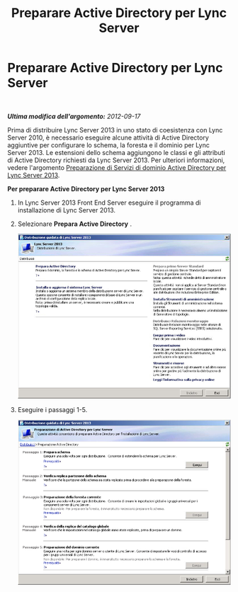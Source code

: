 ﻿---
title: Preparare Active Directory per Lync Server
TOCTitle: Preparare Active Directory per Lync Server
ms:assetid: 54cd597d-0c2d-479c-8c52-1babc53f71dc
ms:mtpsurl: https://technet.microsoft.com/it-it/library/JJ688059(v=OCS.15)
ms:contentKeyID: 49887566
ms.date: 08/24/2015
mtps_version: v=OCS.15
ms.translationtype: HT
---

# Preparare Active Directory per Lync Server

 

_**Ultima modifica dell'argomento:** 2012-09-17_

Prima di distribuire Lync Server 2013 in uno stato di coesistenza con Lync Server 2010, è necessario eseguire alcune attività di Active Directory aggiuntive per configurare lo schema, la foresta e il dominio per Lync Server 2013. Le estensioni dello schema aggiungono le classi e gli attributi di Active Directory richiesti da Lync Server 2013. Per ulteriori informazioni, vedere l'argomento [Preparazione di Servizi di dominio Active Directory per Lync Server 2013](lync-server-2013-preparing-active-directory-domain-services.md).

**Per preparare Active Directory per Lync Server 2013**

1.  In Lync Server 2013 Front End Server eseguire il programma di installazione di Lync Server 2013.

2.  Selezionare **Prepara Active Directory** .
    
    ![Distribuzione guidata di Lync Server 2013 - Pagina iniziale](images/JJ688059.5f88ae18-9c3c-42ea-a91a-836ecf5d515f(OCS.15).jpg "Distribuzione guidata di Lync Server 2013 - Pagina iniziale")

3.  Eseguire i passaggi 1-5.
    
    ![Distribuzione guidata - Preparazione di Active Directory](images/JJ688059.eddd9e94-fa70-453f-8810-b99a2bf0844a(OCS.15).jpg "Distribuzione guidata - Preparazione di Active Directory")


